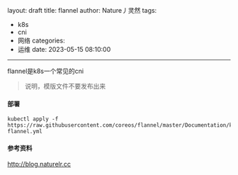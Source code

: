 layout: draft
title: flannel
author: Nature丿灵然
tags:
  - k8s
  - cni
  - 网络
categories:
  - 运维
date: 2023-05-15 08:10:00
---
flannel是k8s一个常见的cni

<!--more-->

> 说明，模版文件不要发布出来

#### 部署

```shell
kubectl apply -f https://raw.githubusercontent.com/coreos/flannel/master/Documentation/kube-flannel.yml
```

#### 参考资料

<http://blog.naturelr.cc>
